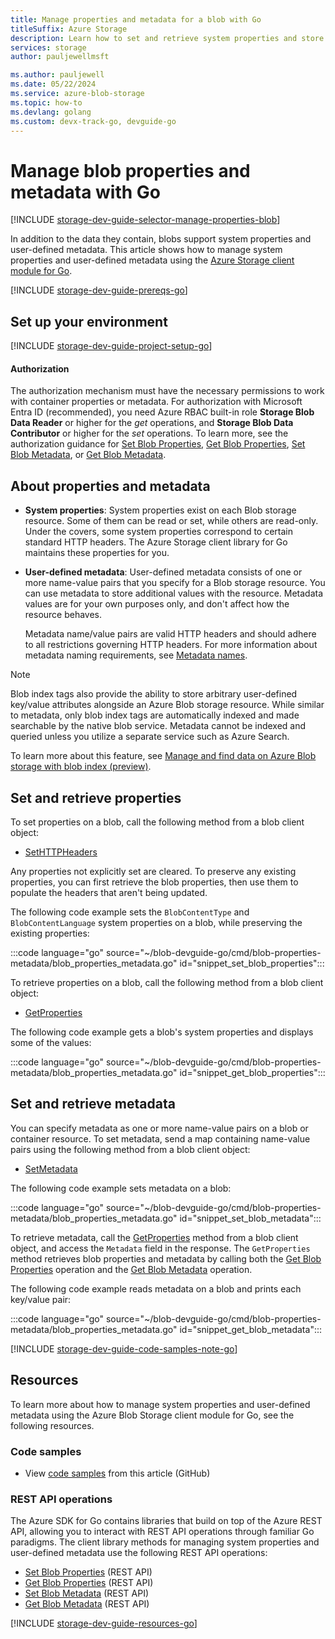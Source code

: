 ```yaml
---
title: Manage properties and metadata for a blob with Go
titleSuffix: Azure Storage
description: Learn how to set and retrieve system properties and store custom metadata on blobs in your Azure Storage account using the Go client library.
services: storage
author: pauljewellmsft

ms.author: pauljewell
ms.date: 05/22/2024
ms.service: azure-blob-storage
ms.topic: how-to
ms.devlang: golang
ms.custom: devx-track-go, devguide-go
---
```


# Manage blob properties and metadata with Go

[!INCLUDE [storage-dev-guide-selector-manage-properties-blob](../../../includes/storage-dev-guides/storage-dev-guide-selector-manage-properties-blob.md)]

In addition to the data they contain, blobs support system properties and user-defined metadata. This article shows how to manage system properties and user-defined metadata using the [Azure Storage client module for Go](https://pkg.go.dev/github.com/Azure/azure-sdk-for-go/sdk/storage/azblob#section-readme).

[!INCLUDE [storage-dev-guide-prereqs-go](../../../includes/storage-dev-guides/storage-dev-guide-prereqs-go.md)]

## Set up your environment

[!INCLUDE [storage-dev-guide-project-setup-go](../../../includes/storage-dev-guides/storage-dev-guide-project-setup-go.md)]

#### Authorization

The authorization mechanism must have the necessary permissions to work with container properties or metadata. For authorization with Microsoft Entra ID (recommended), you need Azure RBAC built-in role **Storage Blob Data Reader** or higher for the *get* operations, and **Storage Blob Data Contributor** or higher for the *set* operations. To learn more, see the authorization guidance for [Set Blob Properties](/rest/api/storageservices/set-blob-properties#authorization), [Get Blob Properties](/rest/api/storageservices/get-blob-properties#authorization), [Set Blob Metadata](/rest/api/storageservices/set-blob-metadata#authorization), or [Get Blob Metadata](/rest/api/storageservices/get-blob-metadata#authorization).

## About properties and metadata

- **System properties**: System properties exist on each Blob storage resource. Some of them can be read or set, while others are read-only. Under the covers, some system properties correspond to certain standard HTTP headers. The Azure Storage client library for Go maintains these properties for you.

- **User-defined metadata**: User-defined metadata consists of one or more name-value pairs that you specify for a Blob storage resource. You can use metadata to store additional values with the resource. Metadata values are for your own purposes only, and don't affect how the resource behaves.

    Metadata name/value pairs are valid HTTP headers and should adhere to all restrictions governing HTTP headers. For more information about metadata naming requirements, see [Metadata names](/rest/api/storageservices/naming-and-referencing-containers--blobs--and-metadata#metadata-names).

> [!NOTE]
> Blob index tags also provide the ability to store arbitrary user-defined key/value attributes alongside an Azure Blob storage resource. While similar to metadata, only blob index tags are automatically indexed and made searchable by the native blob service. Metadata cannot be indexed and queried unless you utilize a separate service such as Azure Search.
>
> To learn more about this feature, see [Manage and find data on Azure Blob storage with blob index (preview)](storage-manage-find-blobs.md).

## Set and retrieve properties

To set properties on a blob, call the following method from a blob client object:

- [SetHTTPHeaders](https://pkg.go.dev/github.com/Azure/azure-sdk-for-go/sdk/storage/azblob/blob#Client.SetHTTPHeaders)

Any properties not explicitly set are cleared. To preserve any existing properties, you can first retrieve the blob properties, then use them to populate the headers that aren't being updated.

The following code example sets the `BlobContentType` and `BlobContentLanguage` system properties on a blob, while preserving the existing properties:

:::code language="go" source="~/blob-devguide-go/cmd/blob-properties-metadata/blob_properties_metadata.go" id="snippet_set_blob_properties":::

To retrieve properties on a blob, call  the following method from a blob client object:

- [GetProperties](https://pkg.go.dev/github.com/Azure/azure-sdk-for-go/sdk/storage/azblob/blob#Client.GetProperties)

The following code example gets a blob's system properties and displays some of the values:

:::code language="go" source="~/blob-devguide-go/cmd/blob-properties-metadata/blob_properties_metadata.go" id="snippet_get_blob_properties":::

## Set and retrieve metadata

You can specify metadata as one or more name-value pairs on a blob or container resource. To set metadata, send a map containing name-value pairs using the following method from a blob client object:

- [SetMetadata](https://pkg.go.dev/github.com/Azure/azure-sdk-for-go/sdk/storage/azblob/blob#Client.SetMetadata)

The following code example sets metadata on a blob:

:::code language="go" source="~/blob-devguide-go/cmd/blob-properties-metadata/blob_properties_metadata.go" id="snippet_set_blob_metadata":::

To retrieve metadata, call the [GetProperties](https://pkg.go.dev/github.com/Azure/azure-sdk-for-go/sdk/storage/azblob/blob#Client.GetProperties) method from a blob client object, and access the `Metadata` field in the response. The `GetProperties` method retrieves blob properties and metadata by calling both the [Get Blob Properties](/rest/api/storageservices/get-blob-properties) operation and the [Get Blob Metadata](/rest/api/storageservices/get-blob-metadata) operation.

The following code example reads metadata on a blob and prints each key/value pair: 

:::code language="go" source="~/blob-devguide-go/cmd/blob-properties-metadata/blob_properties_metadata.go" id="snippet_get_blob_metadata":::

[!INCLUDE [storage-dev-guide-code-samples-note-go](../../../includes/storage-dev-guides/storage-dev-guide-code-samples-note-go.md)]

## Resources

To learn more about how to manage system properties and user-defined metadata using the Azure Blob Storage client module for Go, see the following resources.

### Code samples

- View [code samples](https://github.com/Azure-Samples/blob-storage-devguide-go/blob/main/cmd/blob-properties-metadata/blob_properties_metadata.go) from this article (GitHub)

### REST API operations

The Azure SDK for Go contains libraries that build on top of the Azure REST API, allowing you to interact with REST API operations through familiar Go paradigms. The client library methods for managing system properties and user-defined metadata use the following REST API operations:

- [Set Blob Properties](/rest/api/storageservices/set-blob-properties) (REST API)
- [Get Blob Properties](/rest/api/storageservices/get-blob-properties) (REST API)
- [Set Blob Metadata](/rest/api/storageservices/set-blob-metadata) (REST API)
- [Get Blob Metadata](/rest/api/storageservices/get-blob-metadata) (REST API)

[!INCLUDE [storage-dev-guide-resources-go](../../../includes/storage-dev-guides/storage-dev-guide-resources-go.md)]